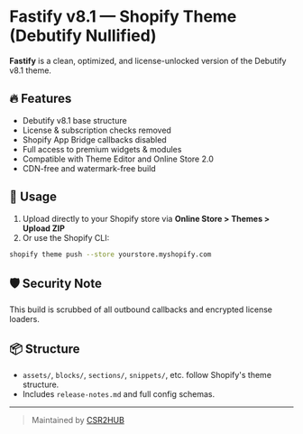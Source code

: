 
# Fastify v8.1 — Shopify Theme (Debutify Nullified)

**Fastify** is a clean, optimized, and license-unlocked version of the Debutify v8.1 theme.

## 🔥 Features

- Debutify v8.1 base structure
- License & subscription checks removed
- Shopify App Bridge callbacks disabled
- Full access to premium widgets & modules
- Compatible with Theme Editor and Online Store 2.0
- CDN-free and watermark-free build

## 🚀 Usage

1. Upload directly to your Shopify store via **Online Store > Themes > Upload ZIP**
2. Or use the Shopify CLI:

```bash
shopify theme push --store yourstore.myshopify.com
```

## 🛡️ Security Note

This build is scrubbed of all outbound callbacks and encrypted license loaders.

## 📦 Structure

- `assets/`, `blocks/`, `sections/`, `snippets/`, etc. follow Shopify's theme structure.
- Includes `release-notes.md` and full config schemas.

---

> Maintained by [CSR2HUB](https://github.com/CSR2HUB)
